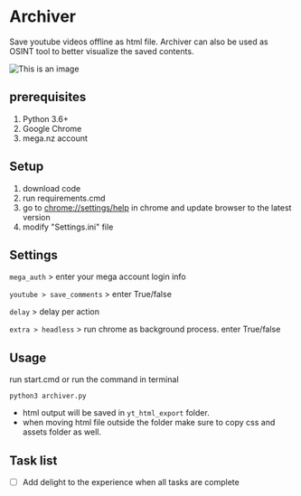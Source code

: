 # Archiver
Save youtube videos offline as html file. Archiver can also be used as OSINT tool to better visualize the saved contents.

![This is an image](https://myoctocat.com/assets/images/base-octocat.svg)

## prerequisites
1. Python 3.6+
2. Google Chrome
3. mega.nz account

## Setup
1. download code
2. run requirements.cmd
3. go to [chrome://settings/help](chrome://settings/help) in chrome and update browser to the latest version
4. modify "Settings.ini" file

## Settings
`mega_auth` > enter your mega account login info

`youtube > save_comments` > enter True/false

`delay` > delay per action

`extra > headless` > run chrome as background process. enter True/false

## Usage
run start.cmd or run the command in terminal
```
python3 archiver.py
``` 
- html output will be saved in `yt_html_export` folder.
- when moving html file outside the folder make sure to copy css and assets folder as well.

## Task list
- [ ] Add delight to the experience when all tasks are complete
